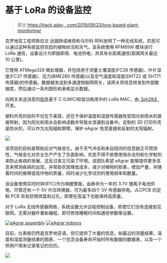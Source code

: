 # 基于 LoRa 的设备监控

> 原文:[https://hack aday . com/2019/09/23/lora-based-plant-monitoring/](https://hackaday.com/2019/09/23/lora-based-plant-monitoring/)

克罗地亚工程师斯拉文·达姆扬诺维奇和马尔科·阿利发明了一种无线系统，农民可以通过这种系统监控农田的植物状况和天气。该系统使用 RFM95W 模块进行 LoRa 通信，设备设计为即插即用、电池供电，并具有长距离通信(距离网关最远 10 公里)。

它使用 ATMega328 微处理器，并包括用于测量土壤湿度(FC28 传感器)、叶片湿度(FC37 传感器)、压力(BME280 传感器)以及空气温度和湿度(DHT22 或 SHT71 传感器)的传感器。数据被发送到多通道物联网网关，该网关将信息转发到外部数据库，然后通过一系列图形和表格显示数据。

向网关发送消息的[软件](https://github.com/ph2lb/LoRaWAN_TTN_Env_Node)基于 C (LMIC)和低功耗库中的 LoRa MAC，由[【ph2lb】](https://github.com/ph2lb)开发。

塑料外壳的目的不仅在于美观，还在于保护温度和湿度传感器免受阳光和雨水的直接照射，因为阳光和雨水会影响读数并导致水泄漏到设备中。定制的 3D 打印外壳是防水的，可以作为太阳辐射屏障，保护 eAgrar 免受直接和反射的太阳辐射。

![](../Images/e0b0dbe074ba3e424131ded72188bcc9.png)

该项目的目标是帮助应对气候变化，由于天气冲击和来自田间的信息缺乏可预测性，气候变化对农业生产产生了负面影响。农民不得不依靠使用杀虫剂和化学制剂来防止疾病的发展，这反过来又污染了环境。该团队希望 eAgrar 能够提供更多信息来预测疾病的出现，并帮助农民降低成本，减少对植物的损害，增加产量，并随着时间的推移提高作物的质量，同时减少化学试剂的使用频率和数量。

该设备使用实时时钟(RTC)作为唤醒警报，由寿命为一年的 3.7V 锂离子电池供电，尽管还有一个 5V 升压转换器，可为最多四个 5V 传感器供电。JLCPCB 的定制 PCB 具有防锈焊盘和过孔，即使在高温下也能保持高质量。

对于 LoRa 无线传感器网络，系统设置允许远程控制设备，即使它们没有连接到互联网。无需对器件重新编程，即可修改睡眠时间和通信参数等设置。

 [![eAgrar assembly](../Images/f20c67a58f3aad6bc5a9b1d53b3c4a59.png "eAgrar assembly")](https://hackaday.com/2019/09/23/lora-based-plant-monitoring/eagrar4/)  [![eAgrar indoors](../Images/9b385e8f0c837adda041175738e7f2b6.png "eAgrar indoors")](https://hackaday.com/2019/09/23/lora-based-plant-monitoring/eagrar1/) 

目前，仪表板仍然是克罗地亚语，但它提供了大量的信息，如最近的测量结果，温度和湿度测量结果的图表，一个包含设备寿命开始时所有数据的数据表，以及一个供用户用来记录笔记的日历。

![](../Images/42be17960f4a8f138aafd553a57889b1.png)